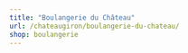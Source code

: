 ```yaml
---
title: "Boulangerie du Château"
url: /chateaugiron/boulangerie-du-chateau/
shop: boulangerie
---
```

